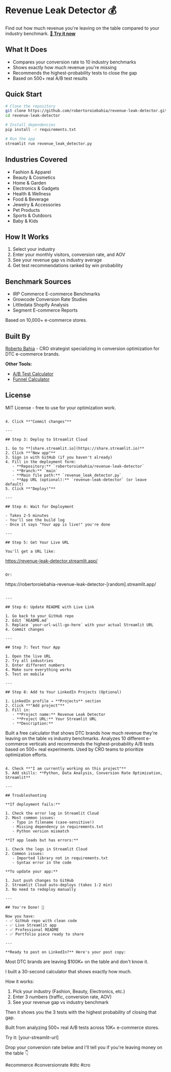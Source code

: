 # Revenue Leak Detector 💰

Find out how much revenue you're leaving on the table compared to your industry benchmark.
**[🚀 Try it now](https://revenue-leak-detector.streamlit.app/)** 

## What It Does

- Compares your conversion rate to 10 industry benchmarks
- Shows exactly how much revenue you're missing
- Recommends the highest-probability tests to close the gap
- Based on 500+ real A/B test results

## Quick Start
```bash
# Clone the repository
git clone https://github.com/robertoroiebahia/revenue-leak-detector.git
cd revenue-leak-detector

# Install dependencies
pip install -r requirements.txt

# Run the app
streamlit run revenue_leak_detector.py
```

## Industries Covered

- Fashion & Apparel
- Beauty & Cosmetics
- Home & Garden
- Electronics & Gadgets
- Health & Wellness
- Food & Beverage
- Jewelry & Accessories
- Pet Products
- Sports & Outdoors
- Baby & Kids

## How It Works

1. Select your industry
2. Enter your monthly visitors, conversion rate, and AOV
3. See your revenue gap vs industry average
4. Get test recommendations ranked by win probability

## Benchmark Sources

- IRP Commerce E-commerce Benchmarks
- Growcode Conversion Rate Studies
- Littledata Shopify Analysis
- Segment E-commerce Reports

Based on 10,000+ e-commerce stores.

## Built By

[Roberto Bahia](https://linkedin.com/in/roberto-bahia) - CRO strategist specializing in conversion optimization for DTC e-commerce brands.

**Other Tools:**
- [A/B Test Calculator](https://github.com/robertoroiebahia/arpu_n_aov_stat_sig_calculator)
- [Funnel Calculator](https://github.com/robertoroiebahia/conversion-funnel-calculator)

## License

MIT License - free to use for your optimization work.
```

4. Click **"Commit changes"**

---

## Step 3: Deploy to Streamlit Cloud

1. Go to **[share.streamlit.io](https://share.streamlit.io)**
2. Click **"New app"**
3. Sign in with GitHub (if you haven't already)
4. Fill in the deployment form:
   - **Repository:** `robertoroiebahia/revenue-leak-detector`
   - **Branch:** `main`
   - **Main file path:** `revenue_leak_detector.py`
   - **App URL (optional):** `revenue-leak-detector` (or leave default)
5. Click **"Deploy!"**

---

## Step 4: Wait for Deployment

- Takes 2-5 minutes
- You'll see the build log
- Once it says "Your app is live!" you're done

---

## Step 5: Get Your Live URL

You'll get a URL like:
```
https://revenue-leak-detector.streamlit.app/
```

Or:
```
https://robertoroiebahia-revenue-leak-detector-[random].streamlit.app/
```

---

## Step 6: Update README with Live Link

1. Go back to your GitHub repo
2. Edit `README.md`
3. Replace `your-url-will-go-here` with your actual Streamlit URL
4. Commit changes

---

## Step 7: Test Your App

1. Open the live URL
2. Try all industries
3. Enter different numbers
4. Make sure everything works
5. Test on mobile

---

## Step 8: Add to Your LinkedIn Projects (Optional)

1. LinkedIn profile → **Projects** section
2. Click **"Add project"**
3. Fill in:
   - **Project name:** Revenue Leak Detector
   - **Project URL:** Your Streamlit URL
   - **Description:**
```
Built a free calculator that shows DTC brands how much revenue they're leaving on the table vs industry benchmarks. Analyzes 10 different e-commerce verticals and recommends the highest-probability A/B tests based on 500+ real experiments. Used by CRO teams to prioritize optimization efforts.
```

4. Check **"I am currently working on this project"**
5. Add skills: **Python, Data Analysis, Conversion Rate Optimization, Streamlit**

---

## Troubleshooting

**If deployment fails:**

1. Check the error log in Streamlit Cloud
2. Most common issues:
   - Typo in filename (case-sensitive!)
   - Missing dependency in requirements.txt
   - Python version mismatch

**If app loads but has errors:**

1. Check the logs in Streamlit Cloud
2. Common issues:
   - Imported library not in requirements.txt
   - Syntax error in the code

**To update your app:**

1. Just push changes to GitHub
2. Streamlit Cloud auto-deploys (takes 1-2 min)
3. No need to redeploy manually

---

## You're Done! 🎉

Now you have:
- ✅ GitHub repo with clean code
- ✅ Live Streamlit app
- ✅ Professional README
- ✅ Portfolio piece ready to share

---

**Ready to post on LinkedIn?** Here's your post copy:
```
Most DTC brands are leaving $100K+ on the table and don't know it.

I built a 30-second calculator that shows exactly how much.

How it works:
1. Pick your industry (Fashion, Beauty, Electronics, etc.)
2. Enter 3 numbers (traffic, conversion rate, AOV)
3. See your revenue gap vs industry benchmark

Then it shows you the 3 tests with the highest probability of closing that gap.

Built from analyzing 500+ real A/B tests across 10K+ e-commerce stores.

Try it: [your-streamlit-url]

Drop your conversion rate below and I'll tell you if you're leaving money on the table 👇

#ecommerce #conversionrate #dtc #cro
